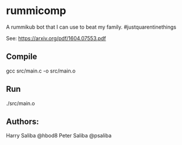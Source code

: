 # rummicomp
A rummikub bot that I can use to beat my family.  #justquarentinethings

See: https://arxiv.org/pdf/1604.07553.pdf

## Compile
gcc src/main.c -o src/main.o

## Run
./src/main.o

## Authors:
Harry Saliba @hbod8
Peter Saliba @psaliba